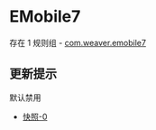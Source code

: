 # EMobile7

存在 1 规则组 - [com.weaver.emobile7](/src/apps/com.weaver.emobile7.ts)

## 更新提示

默认禁用

- [快照-0](https://i.gkd.li/import/12673154)
